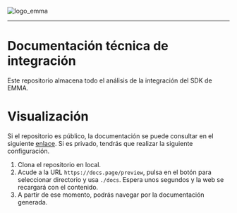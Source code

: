 ![logo_emma](https://emma.io/wp-content/uploads/2022/07/captura-de-pantalla-2022-07-08-a-las-140011.png)

---

# Documentación técnica de integración

Este repositorio almacena todo el análisis de la integración del SDK de EMMA.

# Visualización

Si el repositorio es público, la documentación se puede consultar en el
siguiente [enlace](https://docs.page/pascual-emma/emma-docs-integration). Si es privado, tendrás que
realizar la siguiente configuración.

1. Clona el repositorio en local.
2. Acude a la URL ``https://docs.page/preview``, pulsa en el botón para seleccionar directorio y usa ``./docs``. Espera
   unos segundos y la web se recargará con el contenido.
3. A partir de ese momento, podrás navegar por la documentación generada.

